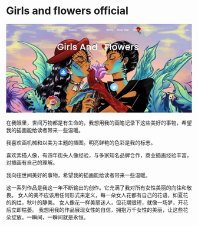 # Girls and flowers official

![nft](20220825155614.jpg)

在我眼里，世间万物都是有生命的，我想用我的画笔记录下这些美好的事物，希望我的插画能给读者带来一些温暖。

我喜欢画机械和以美为主题的插图。明亮鲜艳的色彩是我的标志。

喜欢素描人像，有四年街头人像经验，与多家知名品牌合作，商业插画经验丰富，对插画有自己的理解。

我向往世间美好的事物，希望我的插画能给读者带来一些温暖。

这一系列作品是我这一年不断输出的创作。它充满了我对所有女性美丽的向往和敬畏。  女人的美不应该用任何形式来定义，每一朵女人花都有自己的花语，如夏花的绚烂，秋叶的静美。  女人像花一样美丽迷人，但花期很短，就像一场梦，开花后立即枯萎。  我想用我的作品展现女性的自信，拥抱万千女性的美丽，让这些花朵绽放。一瞬间，一瞬间就是永恒。
